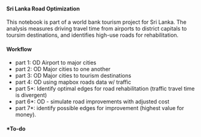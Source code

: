 #### Sri Lanka Road Optimization
This notebook is part of a world bank tourism project for Sri Lanka. The analysis measures driving travel time from airports to district capitals to toursim destinations, and identifies high-use roads for rehabilitation.

#### Workflow
- part 1: OD Airport to major cities
- part 2: OD Major cities to one another
- part 3: OD Major cities to tourism destinations
- part 4: OD using mapbox roads data w/ traffic
- part 5*: Identify optimal edges for road rehabilitation (traffic travel time is divergent)
- part 6*: OD - simulate road improvements with adjusted cost
- part 7*: identify possible edges for improvement (highest value for money). 
#### *To-do
